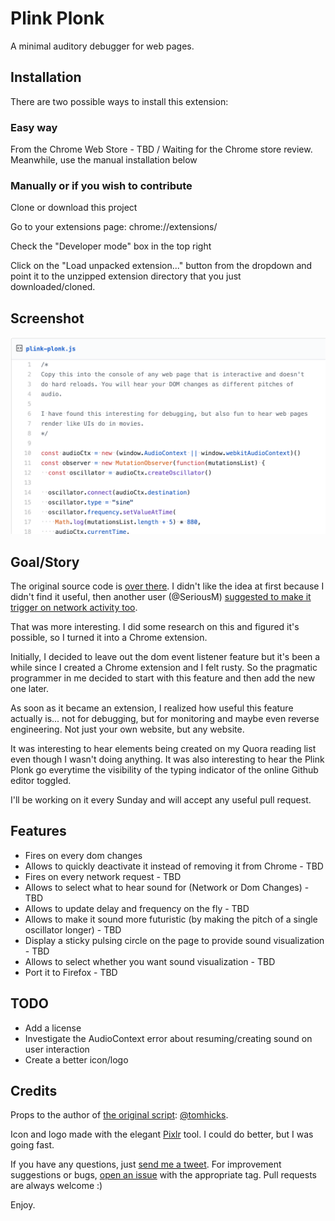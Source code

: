 # Plink Plonk
A minimal auditory debugger for web pages.

## Installation
There are two possible ways to install this extension:

### Easy way

From the Chrome Web Store - TBD / Waiting for the Chrome store review. Meanwhile, use the manual installation below

### Manually or if you wish to contribute

Clone or download this project

Go to your extensions page: chrome://extensions/

Check the "Developer mode" box in the top right

Click on the "Load unpacked extension..." button from the dropdown and point it to the unzipped extension directory that you just downloaded/cloned.

## Screenshot

![Screenshot][screenshotlink]

## Goal/Story

The original source code is [over there][original-script]. I didn't like the idea at first because I didn't find it useful, then another user (@SeriousM) [suggested to make it trigger on network activity too][network-feature-suggestion].

That was more interesting. I did some research on this and figured it's possible, so I turned it into a Chrome extension.

Initially, I decided to leave out the dom event listener feature but it's been a while since I created a Chrome extension and I felt rusty. So the pragmatic programmer in me decided to start with this feature and then add the new one later.

As soon as it became an extension, I realized how useful this feature actually is... not for debugging, but for monitoring and maybe even reverse engineering. Not just your own website, but any website.

It was interesting to hear elements being created on my Quora reading list even though I wasn't doing anything. It was also interesting to hear the Plink Plonk go everytime the visibility of the typing indicator of the online Github editor toggled.

I'll be working on it every Sunday and will accept any useful pull request.

## Features

- Fires on every dom changes
- Allows to quickly deactivate it instead of removing it from Chrome - TBD
- Fires on every network request - TBD
- Allows to select what to hear sound for (Network or Dom Changes) - TBD
- Allows to update delay and frequency on the fly - TBD
- Allows to make it sound more futuristic (by making the pitch of a single oscillator longer) - TBD
- Display a sticky pulsing circle on the page to provide sound visualization - TBD
- Allows to select whether you want sound visualization - TBD
- Port it to Firefox - TBD

## TODO

- Add a license
- Investigate the AudioContext error about resuming/creating sound on user interaction
- Create a better icon/logo

## Credits

Props to the author of [the original script][original-script]: [@tomhicks][og].

Icon and logo made with the elegant [Pixlr][pixlr] tool. I could do better, but I was going fast.

If you have any questions, just [send me a tweet][twitter]. For improvement suggestions or bugs, [open an issue][issues] with the appropriate tag. Pull requests are always welcome :)

Enjoy.

[og]: https://github.com/tomhicks
[extension]: https://TBD
[twitter]: https://twitter.com/r4meau
[issues]: https://github.com/R4meau/plink-plonk/issues
[pixlr]: http://www.pixlr.com
[original-script]: https://gist.github.com/tomhicks/6cb5e827723c4eaef638bf9f7686d2d8
[network-feature-suggestion]: https://gist.github.com/tomhicks/6cb5e827723c4eaef638bf9f7686d2d8#gistcomment-3178223
[screenshotlink]: https://github.com/R4meau/plink-plonk/blob/master/doc-assets/plink-plonk-screenshot.png?raw=true
